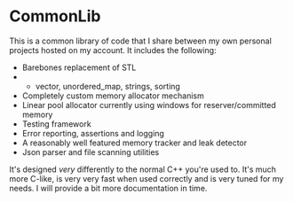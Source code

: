 # CommonLib

This is a common library of code that I share between my own personal projects hosted on my account. It includes the following:

- Barebones replacement of STL 
- - vector, unordered_map, strings, sorting
- Completely custom memory allocator mechanism
- Linear pool allocator currently using windows for reserver/committed memory
- Testing framework
- Error reporting, assertions and logging
- A reasonably well featured memory tracker and leak detector
- Json parser and file scanning utilities

It's designed *very* differently to the normal C++ you're used to. It's much more C-like, is very very fast when used correctly and is very tuned for my needs. I will provide a bit more documentation in time.

